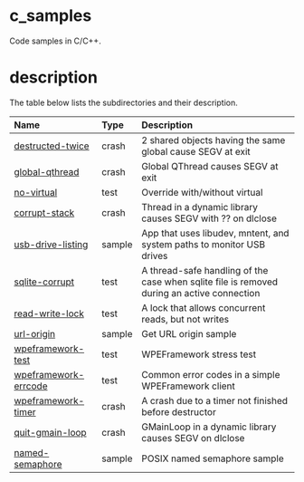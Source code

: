 # c_samples

Code samples in C/C++.

# description

The table below lists the subdirectories and their description.

| Name | Type | Description |
| :-------- | :-------- | :-------- |
| [destructed-twice](destructed-twice) | crash | 2 shared objects having the same global cause SEGV at exit |
| [global-qthread](global-qthread) | crash | Global QThread causes SEGV at exit |
| [no-virtual](no-virtual) | test | Override with/without virtual |
| [corrupt-stack](corrupt-stack) | crash | Thread in a dynamic library causes SEGV with ?? on dlclose |
| [usb-drive-listing](usb-drive-listing) | sample | App that uses libudev, mntent, and system paths to monitor USB drives |
| [sqlite-corrupt](sqlite-corrupt) | test | A thread-safe handling of the case when sqlite file is removed during an active connection |
| [read-write-lock](read-write-lock) | test | A lock that allows concurrent reads, but not writes |
| [url-origin](url-origin) | sample | Get URL origin sample |
| [wpeframework-test](wpeframework-test) | test | WPEFramework stress test |
| [wpeframework-errcode](wpeframework-errcode) | test | Common error codes in a simple WPEFramework client |
| [wpeframework-timer](wpeframework-timer) | crash | A crash due to a timer not finished before destructor |
| [quit-gmain-loop](quit-gmain-loop) | crash | GMainLoop in a dynamic library causes SEGV on dlclose |
| [named-semaphore](named-semaphore) | sample | POSIX named semaphore sample |

